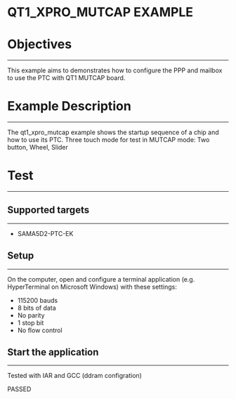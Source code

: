 QT1_XPRO_MUTCAP EXAMPLE
=======================

# Objectives
------------
This example aims to  demonstrates how to configure the PPP and mailbox
to use the PTC with QT1 MUTCAP board.

# Example Description
---------------------
The qt1_xpro_mutcap example shows the startup sequence of a chip and how to use its PTC.
Three touch mode for test in MUTCAP mode: Two button, Wheel, Slider

# Test
------
## Supported targets
--------------------
* SAMA5D2-PTC-EK

## Setup
--------
On the computer, open and configure a terminal application
(e.g. HyperTerminal on Microsoft Windows) with these settings:
 - 115200 bauds
 - 8 bits of data
 - No parity
 - 1 stop bit
 - No flow control

## Start the application
------------------------

Tested with IAR and GCC (ddram configration)

PASSED

